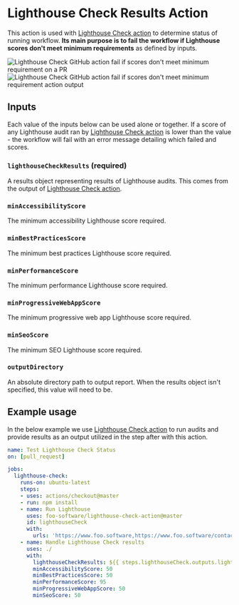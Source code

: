 # Lighthouse Check Results Action

This action is used with [Lighthouse Check action](https://github.com/foo-software/lighthouse-check-action) to determine status of running workflow. **Its main purpose is to fail the workflow if Lighthouse scores don't meet minimum requirements** as defined by inputs.

<img alt="Lighthouse Check GitHub action fail if scores don't meet minimum requirement on a PR" src="https://lighthouse-check.s3.amazonaws.com/images/github-actions/github-action-lighthouse-check-status-action-pr-fail.png" />

<img alt="Lighthouse Check GitHub action fail if scores don't meet minimum requirement action output" src="https://lighthouse-check.s3.amazonaws.com/images/github-actions/github-action-lighthouse-check-status-action.png" />

## Inputs

Each value of the inputs below can be used alone or together. If a score of any Lighthouse audit ran by [Lighthouse Check action](https://github.com/foo-software/lighthouse-check-action) is lower than the value - the workflow will fail with an error message detailing which failed and scores.

### `lighthouseCheckResults` (required)

A results object representing results of Lighthouse audits. This comes from the output of [Lighthouse Check action](https://github.com/foo-software/lighthouse-check-action).

### `minAccessibilityScore`

The minimum accessibility Lighthouse score required.

### `minBestPracticesScore`

The minimum best practices Lighthouse score required.

### `minPerformanceScore`

The minimum performance Lighthouse score required.

### `minProgressiveWebAppScore`

The minimum progressive web app Lighthouse score required.

### `minSeoScore`

The minimum SEO Lighthouse score required.

### `outputDirectory`

An absolute directory path to output report. When the results object isn't specified, this value will need to be.

## Example usage

In the below example we use [Lighthouse Check action](https://github.com/foo-software/lighthouse-check-action) to run audits and provide results as an output utilized in the step after with this action.

```yaml
name: Test Lighthouse Check Status
on: [pull_request]

jobs:
  lighthouse-check:
    runs-on: ubuntu-latest
    steps:
    - uses: actions/checkout@master
    - run: npm install
    - name: Run Lighthouse
      uses: foo-software/lighthouse-check-action@master
      id: lighthouseCheck
      with:
        urls: 'https://www.foo.software,https://www.foo.software/contact'
    - name: Handle Lighthouse Check results
      uses: ./
      with:
        lighthouseCheckResults: ${{ steps.lighthouseCheck.outputs.lighthouseCheckResults }}
        minAccessibilityScore: 50
        minBestPracticesScore: 50
        minPerformanceScore: 95
        minProgressiveWebAppScore: 50
        minSeoScore: 50
```
